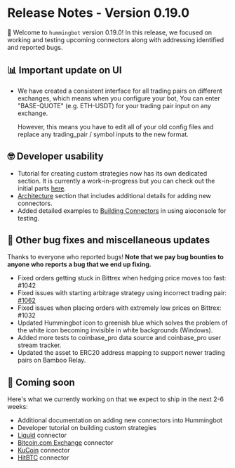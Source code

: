# Release Notes - Version 0.19.0

🚀 Welcome to `hummingbot` version 0.19.0! In this release, we focused on working and testing upcoming connectors along with addressing identified and reported bugs.


## 📊 Important update on UI
* We have created a consistent interface for all trading pairs on different exchanges, which means when you configure your bot,
  You can enter "BASE-QUOTE" (e.g. ETH-USDT) for your trading pair input on any exchange. 
  
  However, this means you have to edit all of your old config files and replace any trading_pair / symbol inputs to the new
  format. 

## 🤓 Developer usability

* Tutorial for creating custom strategies now has its own dedicated section. It is currently a work-in-progress but you can check out the initial parts [here](/developers/strategies/tutorial/).
* [Architecture](/developers/connectors/architecture) section that includes additional details for adding new connectors.
* Added detailed examples to [Building Connectors](/developers/connectors) in using aioconsole for testing.


## 🐞 Other bug fixes and miscellaneous updates

Thanks to everyone who reported bugs! **Note that we pay bug bounties to anyone who reports a bug that we end up fixing.**

* Fixed orders getting stuck in Bittrex when hedging price moves too fast: #1042
* Fixed issues with starting arbitrage strategy using incorrect trading pair: [#1062](https://github.com/hummingbot/hummingbot/pull/1062)
* Fixed issues when placing orders with extremely low prices on Bittrex: #1032
* Updated Hummingbot icon to greenish blue which solves the problem of the white icon becoming invisible in white backgrounds (Windows).
* Added more tests to coinbase_pro data source and coinbase_pro user stream tracker.
* Updated the asset to ERC20 address mapping to support newer trading pairs on Bamboo Relay.


## 🚀 Coming soon

Here's what we currently working on that we expect to ship in the next 2-6 weeks:

* Additional documentation on adding new connectors into Hummingbot
* Developer tutorial on building custom strategies
* [Liquid](https://www.liquid.com/) connector
* [Bitcoin.com Exchange](https://exchange.bitcoin.com) connector
* [KuCoin](https://www.kucoin.com/) connector
* [HitBTC](https://hitbtc.com/) connector